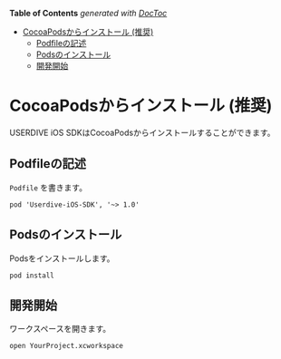 <!-- START doctoc generated TOC please keep comment here to allow auto update -->
<!-- DON'T EDIT THIS SECTION, INSTEAD RE-RUN doctoc TO UPDATE -->
**Table of Contents**  *generated with [DocToc](https://github.com/thlorenz/doctoc)*

- [CocoaPodsからインストール (推奨)](#cocoapods%E3%81%8B%E3%82%89%E3%82%A4%E3%83%B3%E3%82%B9%E3%83%88%E3%83%BC%E3%83%AB-%E6%8E%A8%E5%A5%A8)
  - [Podfileの記述](#podfile%E3%81%AE%E8%A8%98%E8%BF%B0)
  - [Podsのインストール](#pods%E3%81%AE%E3%82%A4%E3%83%B3%E3%82%B9%E3%83%88%E3%83%BC%E3%83%AB)
  - [開発開始](#%E9%96%8B%E7%99%BA%E9%96%8B%E5%A7%8B)

<!-- END doctoc generated TOC please keep comment here to allow auto update -->

# CocoaPodsからインストール (推奨)

USERDIVE iOS SDKはCocoaPodsからインストールすることができます。

## Podfileの記述

`Podfile` を書きます。

```
pod 'Userdive-iOS-SDK', '~> 1.0'
```

## Podsのインストール

Podsをインストールします。

```
pod install
```

## 開発開始

ワークスペースを開きます。

```
open YourProject.xcworkspace
```
